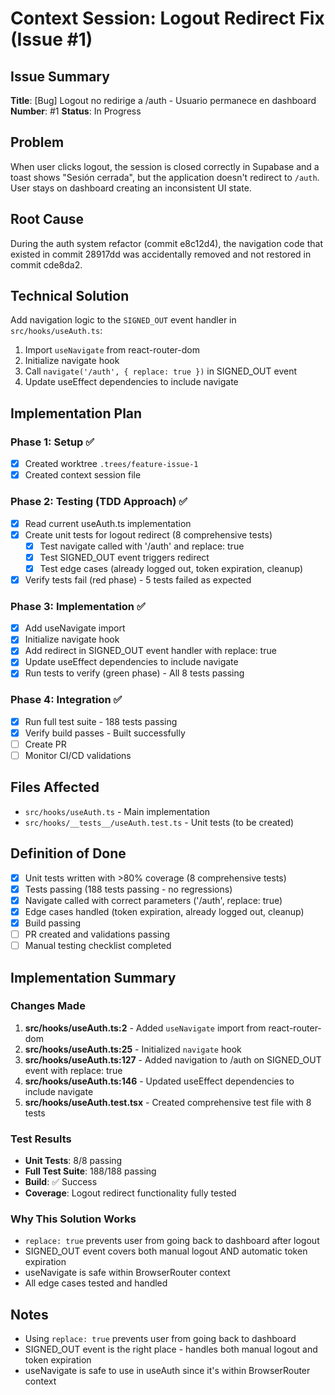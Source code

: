 # Context Session: Logout Redirect Fix (Issue #1)

## Issue Summary
**Title**: [Bug] Logout no redirige a /auth - Usuario permanece en dashboard
**Number**: #1
**Status**: In Progress

## Problem
When user clicks logout, the session is closed correctly in Supabase and a toast shows "Sesión cerrada", but the application doesn't redirect to `/auth`. User stays on dashboard creating an inconsistent UI state.

## Root Cause
During the auth system refactor (commit e8c12d4), the navigation code that existed in commit 28917dd was accidentally removed and not restored in commit cde8da2.

## Technical Solution
Add navigation logic to the `SIGNED_OUT` event handler in `src/hooks/useAuth.ts`:

1. Import `useNavigate` from react-router-dom
2. Initialize navigate hook
3. Call `navigate('/auth', { replace: true })` in SIGNED_OUT event
4. Update useEffect dependencies to include navigate

## Implementation Plan

### Phase 1: Setup ✅
- [x] Created worktree `.trees/feature-issue-1`
- [x] Created context session file

### Phase 2: Testing (TDD Approach) ✅
- [x] Read current useAuth.ts implementation
- [x] Create unit tests for logout redirect (8 comprehensive tests)
  - [x] Test navigate called with '/auth' and replace: true
  - [x] Test SIGNED_OUT event triggers redirect
  - [x] Test edge cases (already logged out, token expiration, cleanup)
- [x] Verify tests fail (red phase) - 5 tests failed as expected

### Phase 3: Implementation ✅
- [x] Add useNavigate import
- [x] Initialize navigate hook
- [x] Add redirect in SIGNED_OUT event handler with replace: true
- [x] Update useEffect dependencies to include navigate
- [x] Run tests to verify (green phase) - All 8 tests passing

### Phase 4: Integration ✅
- [x] Run full test suite - 188 tests passing
- [x] Verify build passes - Built successfully
- [ ] Create PR
- [ ] Monitor CI/CD validations

## Files Affected
- `src/hooks/useAuth.ts` - Main implementation
- `src/hooks/__tests__/useAuth.test.ts` - Unit tests (to be created)

## Definition of Done
- [x] Unit tests written with >80% coverage (8 comprehensive tests)
- [x] Tests passing (188 tests passing - no regressions)
- [x] Navigate called with correct parameters ('/auth', replace: true)
- [x] Edge cases handled (token expiration, already logged out, cleanup)
- [x] Build passing
- [ ] PR created and validations passing
- [ ] Manual testing checklist completed

## Implementation Summary

### Changes Made
1. **src/hooks/useAuth.ts:2** - Added `useNavigate` import from react-router-dom
2. **src/hooks/useAuth.ts:25** - Initialized `navigate` hook
3. **src/hooks/useAuth.ts:127** - Added navigation to /auth on SIGNED_OUT event with replace: true
4. **src/hooks/useAuth.ts:146** - Updated useEffect dependencies to include navigate
5. **src/hooks/useAuth.test.tsx** - Created comprehensive test file with 8 tests

### Test Results
- **Unit Tests**: 8/8 passing
- **Full Test Suite**: 188/188 passing
- **Build**: ✅ Success
- **Coverage**: Logout redirect functionality fully tested

### Why This Solution Works
- `replace: true` prevents user from going back to dashboard after logout
- SIGNED_OUT event covers both manual logout AND automatic token expiration
- useNavigate is safe within BrowserRouter context
- All edge cases tested and handled

## Notes
- Using `replace: true` prevents user from going back to dashboard
- SIGNED_OUT event is the right place - handles both manual logout and token expiration
- useNavigate is safe to use in useAuth since it's within BrowserRouter context
